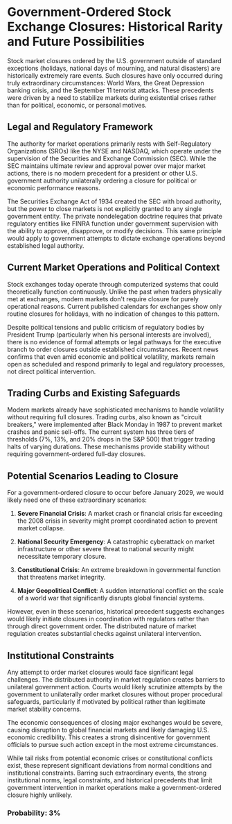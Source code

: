 # Government-Ordered Stock Exchange Closures: Historical Rarity and Future Possibilities

Stock market closures ordered by the U.S. government outside of standard exceptions (holidays, national days of mourning, and natural disasters) are historically extremely rare events. Such closures have only occurred during truly extraordinary circumstances: World Wars, the Great Depression banking crisis, and the September 11 terrorist attacks. These precedents were driven by a need to stabilize markets during existential crises rather than for political, economic, or personal motives.

## Legal and Regulatory Framework

The authority for market operations primarily rests with Self-Regulatory Organizations (SROs) like the NYSE and NASDAQ, which operate under the supervision of the Securities and Exchange Commission (SEC). While the SEC maintains ultimate review and approval power over major market actions, there is no modern precedent for a president or other U.S. government authority unilaterally ordering a closure for political or economic performance reasons.

The Securities Exchange Act of 1934 created the SEC with broad authority, but the power to close markets is not explicitly granted to any single government entity. The private nondelegation doctrine requires that private regulatory entities like FINRA function under government supervision with the ability to approve, disapprove, or modify decisions. This same principle would apply to government attempts to dictate exchange operations beyond established legal authority.

## Current Market Operations and Political Context

Stock exchanges today operate through computerized systems that could theoretically function continuously. Unlike the past when traders physically met at exchanges, modern markets don't require closure for purely operational reasons. Current published calendars for exchanges show only routine closures for holidays, with no indication of changes to this pattern.

Despite political tensions and public criticism of regulatory bodies by President Trump (particularly when his personal interests are involved), there is no evidence of formal attempts or legal pathways for the executive branch to order closures outside established circumstances. Recent news confirms that even amid economic and political volatility, markets remain open as scheduled and respond primarily to legal and regulatory processes, not direct political intervention.

## Trading Curbs and Existing Safeguards

Modern markets already have sophisticated mechanisms to handle volatility without requiring full closures. Trading curbs, also known as "circuit breakers," were implemented after Black Monday in 1987 to prevent market crashes and panic sell-offs. The current system has three tiers of thresholds (7%, 13%, and 20% drops in the S&P 500) that trigger trading halts of varying durations. These mechanisms provide stability without requiring government-ordered full-day closures.

## Potential Scenarios Leading to Closure

For a government-ordered closure to occur before January 2029, we would likely need one of these extraordinary scenarios:

1. **Severe Financial Crisis**: A market crash or financial crisis far exceeding the 2008 crisis in severity might prompt coordinated action to prevent market collapse.

2. **National Security Emergency**: A catastrophic cyberattack on market infrastructure or other severe threat to national security might necessitate temporary closure.

3. **Constitutional Crisis**: An extreme breakdown in governmental function that threatens market integrity.

4. **Major Geopolitical Conflict**: A sudden international conflict on the scale of a world war that significantly disrupts global financial systems.

However, even in these scenarios, historical precedent suggests exchanges would likely initiate closures in coordination with regulators rather than through direct government order. The distributed nature of market regulation creates substantial checks against unilateral intervention.

## Institutional Constraints

Any attempt to order market closures would face significant legal challenges. The distributed authority in market regulation creates barriers to unilateral government action. Courts would likely scrutinize attempts by the government to unilaterally order market closures without proper procedural safeguards, particularly if motivated by political rather than legitimate market stability concerns.

The economic consequences of closing major exchanges would be severe, causing disruption to global financial markets and likely damaging U.S. economic credibility. This creates a strong disincentive for government officials to pursue such action except in the most extreme circumstances.

While tail risks from potential economic crises or constitutional conflicts exist, these represent significant deviations from normal conditions and institutional constraints. Barring such extraordinary events, the strong institutional norms, legal constraints, and historical precedents that limit government intervention in market operations make a government-ordered closure highly unlikely.

### Probability: 3%